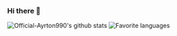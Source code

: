 ### Hi there 👋

![Official-Ayrton990's github stats](https://github-readme-stats.vercel.app/api?username=Official-Ayrton990&show_icons=true&theme=radical)
![Favorite languages](https://github-readme-stats.vercel.app/api/top-langs/?username=Official-Ayrton990&theme=calm&layout=radical)
